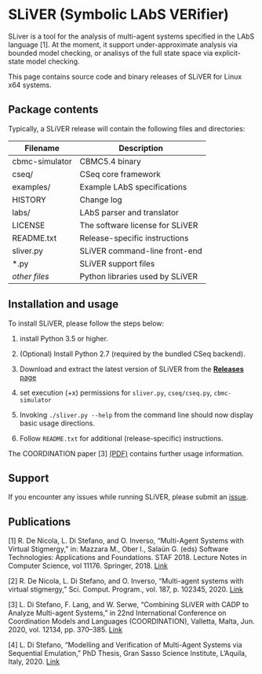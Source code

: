 
# SLiVER (Symbolic LAbS VERifier)

SLiver is a tool for the analysis of multi-agent systems specified in the
LAbS language [1]. At the moment, it support under-approximate analysis
via bounded model checking, or analisys of the full state space via
explicit-state model checking.

This page contains source code and binary releases of SLiVER for Linux x64 systems.

## Package contents 

Typically, a SLiVER release will contain the following files and directories:

|Filename|Description
|-------------------|----------------------------------|
|cbmc-simulator     |CBMC5.4 binary|
|cseq/              |CSeq core framework|
|examples/          |Example LAbS specifications|
|HISTORY            |Change log|
|labs/              |LAbS parser and translator|
|LICENSE            |The software license for SLiVER|
|README.txt         |Release-specific instructions|
|sliver.py          |SLiVER command-line front-end|
|*.py               |SLiVER support files| 
|*other files*      |Python libraries used by SLiVER|

## Installation and usage

To install SLiVER, please follow the steps below:

1. install Python 3.5 or higher.
    
2. (Optional) Install Python 2.7 (required by the bundled CSeq backend).

3. Download and extract the latest version of SLiVER from the [**Releases** page](https://github.com/labs-lang/sliver/releases)

4. set execution (+x) permissions for `sliver.py`, `cseq/cseq.py`, `cbmc-simulator` 
5. Invoking `./sliver.py --help` from the command line should now display basic usage directions.

6. Follow `README.txt` for additional (release-specific) instructions.

The COORDINATION paper [3] 
[(PDF)](https://hal.inria.fr/hal-02890401/en)
contains further usage information.

## Support

If you encounter any issues while running SLiVER, please submit
an [issue](https://github.com/labs-lang/sliver/issues).

## Publications

[1] R. De Nicola, L. Di Stefano, and O. Inverso, “Multi-Agent Systems with Virtual Stigmergy,” in: Mazzara M., Ober I., Salaün G. (eds) Software Technologies: Applications and Foundations. STAF 2018. Lecture Notes in Computer Science, vol 11176. Springer, 2018. [Link](https://doi.org/10.1007/978-3-030-04771-9_26)

[2] R. De Nicola, L. Di Stefano, and O. Inverso, “Multi-agent systems with virtual stigmergy,” Sci. Comput. Program., vol. 187, p. 102345, 2020. [Link](https://doi.org/10.1016/j.scico.2019.102345)

[3] L. Di Stefano, F. Lang, and W. Serwe, “Combining SLiVER with CADP to Analyze Multi-agent Systems,” in 22nd International Conference on Coordination Models and Languages (COORDINATION), Valletta, Malta, Jun. 2020, vol. 12134, pp. 370–385. [Link](https://doi.org/10.1007/978-3-030-50029-0_23)

[4] L. Di Stefano, “Modelling and Verification of Multi-Agent Systems via Sequential Emulation,” PhD Thesis, Gran Sasso Science Institute, L’Aquila, Italy, 2020. [Link](https://iris.gssi.it/handle/20.500.12571/10181)
